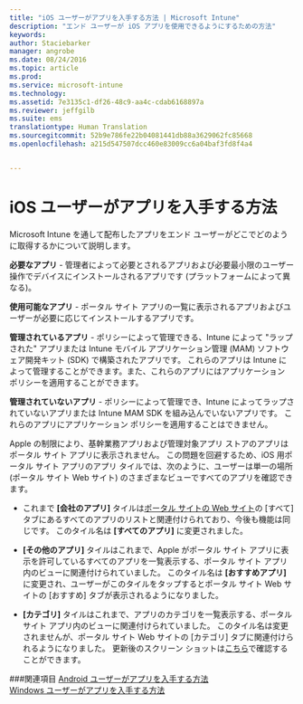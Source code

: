 ```yaml
---
title: "iOS ユーザーがアプリを入手する方法 | Microsoft Intune"
description: "エンド ユーザーが iOS アプリを使用できるようにするための方法"
keywords: 
author: Staciebarker
manager: angrobe
ms.date: 08/24/2016
ms.topic: article
ms.prod: 
ms.service: microsoft-intune
ms.technology: 
ms.assetid: 7e3135c1-df26-48c9-aa4c-cdab6168897a
ms.reviewer: jeffgilb
ms.suite: ems
translationtype: Human Translation
ms.sourcegitcommit: 52b9e786fe22b04081441db88a3629062fc85668
ms.openlocfilehash: a215d547507dcc460e83009cc6a04baf3fd8f4a4


---
```



# iOS ユーザーがアプリを入手する方法

Microsoft Intune を通して配布したアプリをエンド ユーザーがどこでどのように取得するかについて説明します。

**必要なアプリ** - 管理者によって必要とされるアプリおよび必要最小限のユーザー操作でデバイスにインストールされるアプリです (プラットフォームによって異なる)。

**使用可能なアプリ** - ポータル サイト アプリの一覧に表示されるアプリおよびユーザーが必要に応じてインストールするアプリです。

**管理されているアプリ** - ポリシーによって管理できる、Intune によって "ラップされた" アプリまたは Intune モバイル アプリケーション管理 (MAM) ソフトウェア開発キット (SDK) で構築されたアプリです。 これらのアプリは Intune によって管理することができます。また、これらのアプリにはアプリケーション ポリシーを適用することができます。

**管理されていないアプリ** - ポリシーによって管理でき、Intune によってラップされていないアプリまたは Intune MAM SDK を組み込んでいないアプリです。 これらのアプリにアプリケーション ポリシーを適用することはできません。

Apple の制限により、基幹業務アプリおよび管理対象アプリ ストアのアプリはポータル サイト アプリに表示されません。 この問題を回避するため、iOS 用ポータル サイト アプリのアプリ タイルでは、次のように、ユーザーは単一の場所 (ポータル サイト Web サイト) のさまざまなビューですべてのアプリを確認できます。

- これまで **[会社のアプリ]** タイルは[ポータル サイトの Web サイト](http://portal.manage.microsoft.com)の [すべて] タブにあるすべてのアプリのリストと関連付けられており、今後も機能は同じです。 このタイル名は **[すべてのアプリ]** に変更されました。

- **[その他のアプリ]** タイルはこれまで、Apple がポータル サイト アプリに表示を許可しているすべてのアプリを一覧表示する、ポータル サイト アプリ内のビューに関連付けられていました。 このタイル名は **[おすすめアプリ]** に変更され、ユーザーがこのタイルをタップするとポータル サイト Web サイトの [おすすめ] タブが表示されるようになりました。

-  **[カテゴリ]** タイルはこれまで、アプリのカテゴリを一覧表示する、ポータル サイト アプリ内のビューに関連付けられていました。 このタイル名は変更されませんが、ポータル サイト Web サイトの [カテゴリ] タブに関連付けられるようになりました。
更新後のスクリーン ショットは[こちら](https://gallery.technet.microsoft.com/Improvements-in-how-iOS-d1104186)で確認することができます。



###関連項目
[Android ユーザーがアプリを入手する方法](how-your-android-users-get-their-apps.md)</br>
[Windows ユーザーがアプリを入手する方法](how-your-windows-users-get-their-apps.md)



<!--HONumber=Sep16_HO3-->


